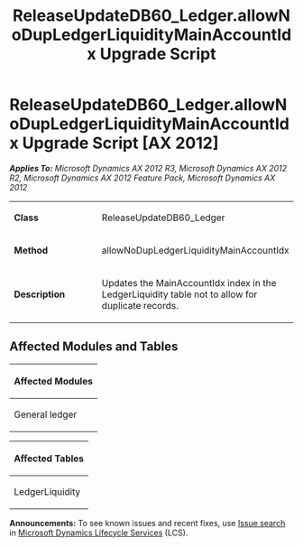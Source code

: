 ﻿---
title: ReleaseUpdateDB60_Ledger.allowNoDupLedgerLiquidityMainAccountIdx Upgrade Script
TOCTitle: ReleaseUpdateDB60_Ledger.allowNoDupLedgerLiquidityMainAccountIdx Upgrade Script
ms:assetid: 45fd968b-d1df-e408-4164-37cb8b1aa985
ms:mtpsurl: https://msdn.microsoft.com/en-us/library/JJ718950(v=AX.60)
ms:contentKeyID: 49707984
ms.date: 05/18/2015
mtps_version: v=AX.60
---

# ReleaseUpdateDB60\_Ledger.allowNoDupLedgerLiquidityMainAccountIdx Upgrade Script [AX 2012]


_**Applies To:** Microsoft Dynamics AX 2012 R3, Microsoft Dynamics AX 2012 R2, Microsoft Dynamics AX 2012 Feature Pack, Microsoft Dynamics AX 2012_

<table>
<colgroup>
<col style="width: 50%" />
<col style="width: 50%" />
</colgroup>
<tbody>
<tr class="odd">
<td><p><strong>Class</strong></p></td>
<td><p>ReleaseUpdateDB60_Ledger</p></td>
</tr>
<tr class="even">
<td><p><strong>Method</strong></p></td>
<td><p>allowNoDupLedgerLiquidityMainAccountIdx</p></td>
</tr>
<tr class="odd">
<td><p><strong>Description</strong></p></td>
<td><p>Updates the MainAccountIdx index in the LedgerLiquidity table not to allow for duplicate records.</p></td>
</tr>
</tbody>
</table>


## Affected Modules and Tables

<table>
<colgroup>
<col style="width: 100%" />
</colgroup>
<thead>
<tr class="header">
<th><p>Affected Modules</p></th>
</tr>
</thead>
<tbody>
<tr class="odd">
<td><p>General ledger</p></td>
</tr>
</tbody>
</table>


<table>
<colgroup>
<col style="width: 100%" />
</colgroup>
<thead>
<tr class="header">
<th><p>Affected Tables</p></th>
</tr>
</thead>
<tbody>
<tr class="odd">
<td><p>LedgerLiquidity</p></td>
</tr>
</tbody>
</table>

  
**Announcements:** To see known issues and recent fixes, use [Issue search](http://go.microsoft.com/fwlink/?linkid=389258) in [Microsoft Dynamics Lifecycle Services](http://go.microsoft.com/fwlink/?linkid=306505) (LCS).

